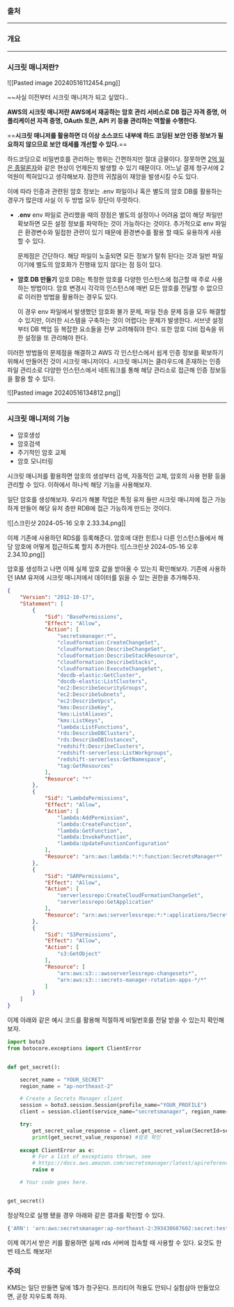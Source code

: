 ### 출처

___
### 개요

___

### 시크릿 매니저란?

![[Pasted image 20240516112454.png]]

~~사실 이전부터 시크릿 매니저가 되고 싶었다..

**AWS의 시크릿 매니저란 AWS에서 재공하는 암호 관리 서비스로 DB 접근 자격 증명, 어플리케이션 자격 증명, OAuth 토큰, API 키 등을 관리하는 역할을 수행한다.**

==**시크릿 매니저를 활용하면 더 이상 소스코드 내부에 하드 코딩된 보안 인증 정보가 필요하지 않으므로 보안 태세를 개선할 수 있다.**==

하드코딩으로 비밀번호를 관리하는 행위는 간편하지만 절대 금물이다. 잘못하면 [2억 잃은 종말론자](https://velog.io/@kandy1002/AWS%EC%97%90%EC%84%9C-2%EC%96%B5%EC%A7%9C%EB%A6%AC-%EC%9A%94%EA%B8%88%ED%8F%AD%ED%83%84-%EB%A9%B4%EC%A0%9C%EB%B0%9B%EA%B8%B0%EA%B9%8C%EC%A7%80?ref=codenary)와 같은 현상이 언제든지 발생할 수 있기 때문이다. 어느날 결제 청구서에 2억원이 찍혀있다고 생각해보자. 잠깐의 귀찮음이 재앙을 발생시킬 수도 있다.

이에 따라 인증과 관련된 암호 정보는 .env 파일이나 혹은 별도의 암호 DB를 활용하는 경우가 많은데 사실 이 두 방법 모두 장단이 뚜렷하다.

* **.env**
	env 파일로 관리했을 때의 장점은 별도의 설정이나 어려움 없이 해당 파일만 확보하면 모든 설정 정보를 파악하는 것이 가능하다는 것이다.  추가적으로 env 파일은 환경변수와 밀접한 관련이 있기 때문에 환경변수를 활용 할 때도 유용하게 사용할 수 있다. 
	
	문제점은 간단하다. 해당 파일이 노출되면 모든 정보가 탈취 된다는 것과 일반 파일이기에 별도의 암호화가 진행돼 있지 않다는 점 등이 있다. 

* **암호 DB 만들기**
	암호 DB는 특정한 암호를 다양한 인스턴스에 접근할 때 주로 사용하는 방법이다. 암호 변경시 각각의 인스턴스에 매번 모든 암호를 전달할 수 없으므로 이러한 방법을 활용하는 경우도 있다.
	
	이 경우 env 파일에서 발생했던 암호화 불가 문제, 파일 전송 문제 등을 모두 해결할 수 있지만, 이러한 시스템을 구축하는 것이 어렵다는 문제가 발생한다. 서브넷 설정부터 DB 백업 등 복잡한 요소들을 전부 고려해줘야 한다. 또한 암호 디비 접속을 위한 설정을 또 관리해야 한다.


이러한 방법들의 문제점을 해결하고 AWS 각 인스턴스에서 쉽게 인증 정보를 확보하기 위해서 만들어진 것이 시크릿 매니저이다. 시크릿 매니저는 클라우드에 존재하는 인증 파일 관리소로 다양한 인스턴스에서 네트워크를 통해 해당 관리소로 접근해  인증 정보등을 활용 할 수 있다.

![[Pasted image 20240516134812.png]]
___
### 시크릿 매니저의 기능

* 암호생성
* 암호검색
* 주기적인 암호 교체
* 암호 모니터링

시크릿 매니저를 활용하면 암호의 생성부터 검색, 자동적인 교체, 암호의 사용 현황 등을 관리할 수 있다. 이하에서 하나씩 해당 기능을 사용해보자.

일단 암호를 생성해보자. 우리가 해볼 작업은 특정 유저 들만 시크릿 매니저에 접근 가능하게 만들어 해당 유저 층만 RDB에 접근 가능하게 만드는 것이다.

![[스크린샷 2024-05-16 오후 2.33.34.png]]

이제 기존에 사용하던 RDS를 등록해준다. 암호에 대한 힌트나 다른 인스턴스들에서 해당 암호에 어떻게 접근하도록 할지 추가한다.
![[스크린샷 2024-05-16 오후 2.34.10.png]]

암호를 생성하고 나면 이제 실제 암호 값을 받아올 수 있는지 확인해보자. 기존에 사용하던 IAM 유저에 시크릿 매니저에서 데이터를 읽을 수 있는 권한을 추가해주자.

```json
{
    "Version": "2012-10-17",
    "Statement": [
        {
            "Sid": "BasePermissions",
            "Effect": "Allow",
            "Action": [
                "secretsmanager:*",
                "cloudformation:CreateChangeSet",
                "cloudformation:DescribeChangeSet",
                "cloudformation:DescribeStackResource",
                "cloudformation:DescribeStacks",
                "cloudformation:ExecuteChangeSet",
                "docdb-elastic:GetCluster",
                "docdb-elastic:ListClusters",
                "ec2:DescribeSecurityGroups",
                "ec2:DescribeSubnets",
                "ec2:DescribeVpcs",
                "kms:DescribeKey",
                "kms:ListAliases",
                "kms:ListKeys",
                "lambda:ListFunctions",
                "rds:DescribeDBClusters",
                "rds:DescribeDBInstances",
                "redshift:DescribeClusters",
                "redshift-serverless:ListWorkgroups",
                "redshift-serverless:GetNamespace",
                "tag:GetResources"
            ],
            "Resource": "*"
        },
        {
            "Sid": "LambdaPermissions",
            "Effect": "Allow",
            "Action": [
                "lambda:AddPermission",
                "lambda:CreateFunction",
                "lambda:GetFunction",
                "lambda:InvokeFunction",
                "lambda:UpdateFunctionConfiguration"
            ],
            "Resource": "arn:aws:lambda:*:*:function:SecretsManager*"
        },
        {
            "Sid": "SARPermissions",
            "Effect": "Allow",
            "Action": [
                "serverlessrepo:CreateCloudFormationChangeSet",
                "serverlessrepo:GetApplication"
            ],
            "Resource": "arn:aws:serverlessrepo:*:*:applications/SecretsManager*"
        },
        {
            "Sid": "S3Permissions",
            "Effect": "Allow",
            "Action": [
                "s3:GetObject"
            ],
            "Resource": [
                "arn:aws:s3:::awsserverlessrepo-changesets*",
                "arn:aws:s3:::secrets-manager-rotation-apps-*/*"
            ]
        }
    ]
}
```

이제 아래와 같은 예시 코드를 활용해 적절하게 비밀번호를 전달 받을 수 있는지 확인해보자.
```python
import boto3
from botocore.exceptions import ClientError


def get_secret():

    secret_name = "YOUR_SECRET"
    region_name = "ap-northeast-2"

    # Create a Secrets Manager client
    session = boto3.session.Session(profile_name="YOUR_PROFILE")
    client = session.client(service_name="secretsmanager", region_name=region_name)

    try:
        get_secret_value_response = client.get_secret_value(SecretId=secret_name)
        print(get_secret_value_response) #암호 확인
    
    except ClientError as e:
        # For a list of exceptions thrown, see
        # https://docs.aws.amazon.com/secretsmanager/latest/apireference/API_GetSecretValue.html
        raise e

    # Your code goes here.


get_secret()

```

정상적으로 실행 됐을 경우 아래와 같은 결과를 확인할 수 있다.

```bash
{'ARN': 'arn:aws:secretsmanager:ap-northeast-2:393430687602:secret:test-OsL7QR', 'Name': 'test', 'VersionId': '4b9f32fc-d3e6-4e12-8f7b-0c538677c53b', 'SecretString': '{"username":"admin","password":"wjdaudwls123","engine":"mysql","host":"database-1.cjuakk8k6gun.ap-northeast-2.rds.amazonaws.com","port":3306,"dbInstanceIdentifier":"database-1"}', 'VersionStages': ['AWSCURRENT'], 'CreatedDate': datetime.datetime(2024, 5, 16, 14, 36, 0, 518000, tzinfo=tzlocal()), 'ResponseMetadata': {'RequestId': 'b4bab061-1a40-4881-94db-982cc411a028', 'HTTPStatusCode': 200, 'HTTPHeaders': {'x-amzn-requestid': 'b4bab061-1a40-4881-94db-982cc411a028', 'content-type': 'application/x-amz-json-1.1', 'content-length': '423', 'date': 'Thu, 16 May 2024 05:44:01 GMT'}, 'RetryAttempts': 0}}
```

이제 여기서 받은 키를 활용하면 실제 rds 서버에 접속할 때 사용할 수 있다. 요것도 한번 테스트 해보자!

### 주의

KMS는 일단 만들면 달에 1$가 청구된다. 프리티어 적용도 안되니 실험삼아 만들었으면, 곧장 지우도록 하자.